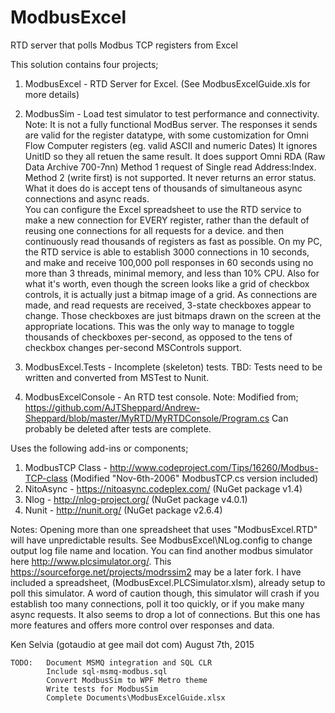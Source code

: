 # ModbusExcel

RTD server that polls Modbus TCP registers from Excel

This solution contains four projects;

1.	ModbusExcel	- RTD Server for Excel. (See ModbusExcelGuide.xls for more details)

2.	ModbusSim	- Load test simulator to test performance and connectivity.
	Note:	It is not a fully functional ModBus server. The responses it sends are valid for the register datatype, with some customization 
			for Omni Flow Computer registers (eg. valid ASCII and numeric Dates) It ignores UnitID so they all retuen the same result.
			It does support Omni RDA (Raw Data Archive 700-7nn) Method 1 request of Single read Address:Index. Method 2 (write first) is not supported.
			It never returns an error status.  What it does do is accept tens of thousands of simultaneous async connections and async reads.  
			You can configure the Excel spreadsheet to use the RTD service to make a new connection for EVERY register, rather than the default of
			reusing one connections for all requests for a device. and then continuously read thousands of registers as fast as possible.
			On my PC, the RTD service is able to establish 3000 connections in 10 seconds, and make and receive 100,000 poll responses in
			60 seconds using no more than 3 threads, minimal memory, and less than 10% CPU. 
			Also for what it's worth, even though the screen looks like a grid of checkbox controls, it is actually just a bitmap
			image of a grid. As connections are made, and read requests are received, 3-state checkboxes appear to change.
			Those checkboxes are just bitmaps drawn on the screen at the appropriate locations.  This was the only way to manage to
			toggle thousands of checkboxes per-second, as opposed to the tens of checkbox changes per-second MSControls support.

			
3.	ModbusExcel.Tests	- Incomplete (skeleton) tests. TBD: Tests need to be written and converted from MSTest to Nunit.

4.	ModbusExcelConsole	- An RTD test console.
	Note:	Modified from; https://github.com/AJTSheppard/Andrew-Sheppard/blob/master/MyRTD/MyRTDConsole/Program.cs
			Can probably be deleted after tests are complete.


Uses the following add-ins or components;

1.  ModbusTCP Class	- http://www.codeproject.com/Tips/16260/Modbus-TCP-class (Modified "Nov-6th-2006" ModbusTCP.cs version included)
2.	NitoAsync		- https://nitoasync.codeplex.com/ (NuGet package v1.4)
3.	Nlog			- http://nlog-project.org/ (NuGet package v4.0.1)
4.	Nunit			- http://nunit.org/ (NuGet package v2.6.4)


Notes: 
	Opening more than one spreadsheet that uses "ModbusExcel.RTD" will have unpredictable results.
	See ModbusExcel\NLog.config to change output log file name and location.
	You can find another modbus simulator here http://www.plcsimulator.org/. This https://sourceforge.net/projects/modrssim2 may be a later fork. I have included a spreadsheet, (ModbusExcel.PLCSimulator.xlsm), already setup to poll this simulator.  A word of caution though, this simulator will crash if you establish too many connections, poll it too quickly, or if you make many async requests. It also seems to drop a lot of connections. But this one has more features and offers more control over responses and data.


Ken Selvia (gotaudio at gee mail dot com) August 7th, 2015

	TODO:	Document MSMQ integration and SQL CLR
			Include sql-msmq-modbus.sql		
			Convert ModbusSim to WPF Metro theme
			Write tests for ModbusSim
			Complete Documents\ModbusExcelGuide.xlsx
			
		

